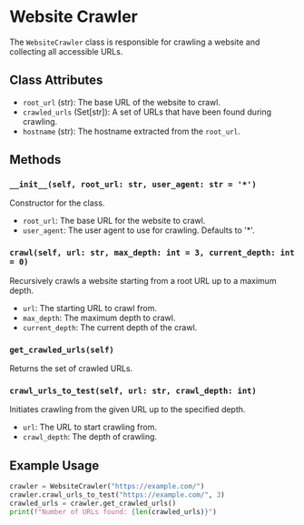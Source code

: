 # Website Crawler

The `WebsiteCrawler` class is responsible for crawling a website and collecting all accessible URLs.

## Class Attributes

- `root_url` (str): The base URL of the website to crawl.
- `crawled_urls` (Set[str]): A set of URLs that have been found during crawling.
- `hostname` (str): The hostname extracted from the `root_url`.

## Methods

### `__init__(self, root_url: str, user_agent: str = '*')`

Constructor for the class.

- `root_url`: The base URL for the website to crawl.
- `user_agent`: The user agent to use for crawling. Defaults to '*'.

### `crawl(self, url: str, max_depth: int = 3, current_depth: int = 0)`

Recursively crawls a website starting from a root URL up to a maximum depth.

- `url`: The starting URL to crawl from.
- `max_depth`: The maximum depth to crawl.
- `current_depth`: The current depth of the crawl.

### `get_crawled_urls(self)`

Returns the set of crawled URLs.

### `crawl_urls_to_test(self, url: str, crawl_depth: int)`

Initiates crawling from the given URL up to the specified depth.

- `url`: The URL to start crawling from.
- `crawl_depth`: The depth of crawling.

## Example Usage

```python
crawler = WebsiteCrawler("https://example.com/")
crawler.crawl_urls_to_test("https://example.com/", 3)
crawled_urls = crawler.get_crawled_urls()
print(f"Number of URLs found: {len(crawled_urls)}")